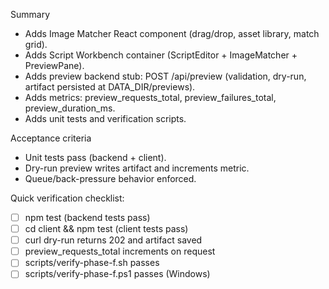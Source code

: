 Summary
- Adds Image Matcher React component (drag/drop, asset library, match grid).
- Adds Script Workbench container (ScriptEditor + ImageMatcher + PreviewPane).
- Adds preview backend stub: POST /api/preview (validation, dry-run, artifact persisted at DATA_DIR/previews).
- Adds metrics: preview_requests_total, preview_failures_total, preview_duration_ms.
- Adds unit tests and verification scripts.

Acceptance criteria
- Unit tests pass (backend + client).
- Dry-run preview writes artifact and increments metric.
- Queue/back-pressure behavior enforced.

Quick verification checklist:
- [ ] npm test (backend tests pass)
- [ ] cd client && npm test (client tests pass)
- [ ] curl dry-run returns 202 and artifact saved
- [ ] preview_requests_total increments on request
- [ ] scripts/verify-phase-f.sh passes
- [ ] scripts/verify-phase-f.ps1 passes (Windows)